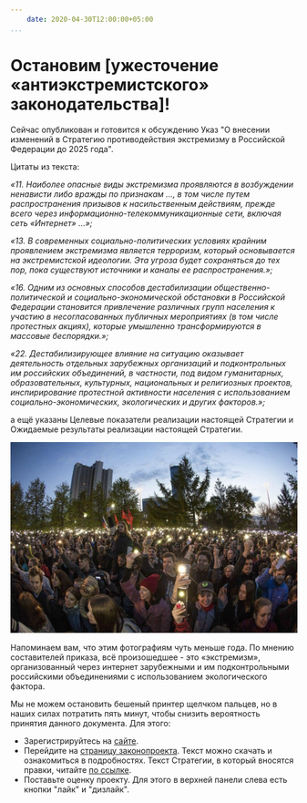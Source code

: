 ```yaml
---
    date: 2020-04-30T12:00:00+05:00
...
```


# Остановим [ужесточение «антиэкстремистского» законодательства]!

Сейчас опубликован и готовится к обсуждению Указ "О внесении изменений в Стратегию противодействия экстремизму в Российской Федерации до 2025 года".

Цитаты из текста:

*«11. Наиболее опасные виды экстремизма проявляются в возбуждении ненависти либо вражды по признакам ..., в том числе путем распространения призывов к насильственным действиям, прежде всего через информационно-телекоммуникационные сети, включая сеть «Интернет» ...»;*

*«13. В современных социально-политических условиях крайним проявлением экстремизма является терроризм, который основывается на экстремистской идеологии. Эта угроза будет сохраняться до тех пор, пока существуют источники и каналы ее распространения.»;*

*«16. Одним из основных способов дестабилизации общественно-политической и социально-экономической обстановки в Российской Федерации становится привлечение различных групп населения к участию в несогласованных публичных мероприятиях (в том числе протестных акциях), которые умышленно трансформируются в массовые беспорядки.»;*

*«22. Дестабилизирующее влияние на ситуацию оказывает деятельность отдельных зарубежных организаций и подконтрольных им российских объединений, в частности, под видом гуманитарных, образовательных, культурных, национальных и религиозных проектов, инспирирование протестной активности населения с использованием социально-экономических, экологических и других факторов.»;*

а ещё указаны Целевые показатели реализации настоящей Стратегии и Ожидаемые результаты реализации настоящей Стратегии.

![Мирная акция в защиту сквера в Екатеринбурге](skver.jpg)

Напоминаем вам, что этим фотографиям чуть меньше года. По мнению составителей приказа, всё произошедшее - это «экстремизм», организованный через интернет зарубежными и им подконтрольными российскими объединениями с использованием экологического фактора. 

Мы не можем остановить бешеный принтер щелчком пальцев, но в наших силах потратить пять минут, чтобы снизить вероятность принятия данного документа. Для этого:

* Зарегистрируйтесь на [сайте](https://regulation.gov.ru/). 
* Перейдите на [страницу законопроекта](https://regulation.gov.ru/projects#npa=100622). Текст можно скачать и ознакомиться в подробностях. Текст Стратегии, в который вносятся правки, читайте [по ссылке](https://legalacts.ru/doc/strategija-protivodeistvija-ekstremizmu-v-rossiiskoi-federatsii-do/).
* Поставьте оценку проекту. Для этого в верхней панели слева есть кнопки "лайк" и "дизлайк".